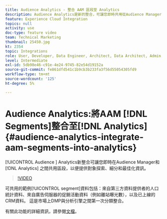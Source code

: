```yaml
---
title: Audience Analytics - 整合 AAM 區段至 Analytics
description: Audience Analytics是新的整合，可讓您即時共用從Audience Manager(AAM)到Analytics(AA)的區段，以便提供對象探索、細分和最佳化的相關資訊。
feature: Experience Cloud Integration
topics: null
activity: use
doc-type: feature video
team: Technical Marketing
thumbnail: 25450.jpg
kt: 2354
topic: Integrations
role: User, Developer, Data Engineer, Architect, Data Architect, Admin, Leader
level: Intermediate
exl-id: 5db98e46-c91e-4e24-9745-82e54d19152a
source-git-commit: fe861dfd541c1b9cb3b233fa3f56d55054305fd9
workflow-type: tm+mt
source-wordcount: '125'
ht-degree: 5%

---
```


# Audience Analytics:將AAM [!DNL Segments]整合至[!DNL Analytics] {#audience-analytics-integrate-aam-segments-into-analytics}

[!UICONTROL Audience ] Analytics新整合可讓您即時在Audience Manager和 [!DNL Analytics] 之間共用區段，以便提供對象探索、細分和最佳化資訊。

>[!VIDEO](https://video.tv.adobe.com/v/25450/?quality=12)

可共用的範例[!UICONTROL segment]資料包括：來自第三方資料提供者的人口統計資料、來自廣告伺服器的促銷活動資料（例如離站曝光數），以及已上線的CRM資料。 這是市場上DMP與分析引擎之間第一次分類整合。

有關此功能的詳細資訊，請參閱[文檔](https://experienceleague.adobe.com/docs/analytics/integration/audience-analytics/mc-audiences-aam.html?lang=en)。
